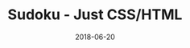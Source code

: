 ---
title: 'Sudoku - Just CSS/HTML'
description: 'Complete a sudoku puzzle without Javascript or server-side interaction.'
gametype: 'medium'
gameid: 45
date: 2018-06-20
tags: []
draft: false
type: 'games'
num19: [{'idx':1,'arr1':[1,2,3,4,5,6,7,8,9],'arr2':[1,2,3,4,5,6,7,8,9]},{'idx':2,'arr1':[1,2,3,4,5,6,7,8,9],'arr2':[1,2,3,4,5,6,7,8,9]},{'idx':3,'arr1':[1,2,3,4,5,6,7,8,9],'arr2':[1,2,3,4,5,6,7,8,9]},{'idx':4,'arr1':[1,2,3,4,5,6,7,8,9],'arr2':[1,2,3,4,5,6,7,8,9]},{'idx':5,'arr1':[1,2,3,4,5,6,7,8,9],'arr2':[1,2,3,4,5,6,7,8,9]},{'idx':6,'arr1':[1,2,3,4,5,6,7,8,9],'arr2':[1,2,3,4,5,6,7,8,9]},{'idx':7,'arr1':[1,2,3,4,5,6,7,8,9],'arr2':[1,2,3,4,5,6,7,8,9]},{'idx':8,'arr1':[1,2,3,4,5,6,7,8,9],'arr2':[1,2,3,4,5,6,7,8,9]},{'idx':9,'arr1':[1,2,3,4,5,6,7,8,9],'arr2':[1,2,3,4,5,6,7,8,9]}]
puzzle: [[0, 0, 6, 9, 2, 4, 0, 8, 0], [4, 0, 0, 0, 0, 5, 0, 0, 0], [0, 0, 0, 3, 0, 0, 0, 0, 1], [0, 0, 1, 0, 0, 0, 7, 6, 0], [0, 2, 9, 0, 0, 7, 0, 0, 0], [0, 0, 8, 0, 0, 0, 5, 9, 0], [0, 0, 0, 4, 0, 0, 0, 0, 6], [8, 0, 0, 0, 0, 3, 0, 0, 0], [0, 0, 7, 6, 8, 9, 0, 4, 0]]
layout: 'sudokucssstatic'
---